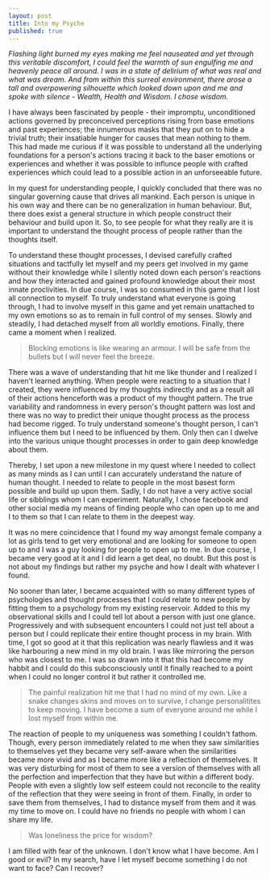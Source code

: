 ```yaml
---
layout: post
title: Into my Psyche
published: true
---
```


_Flashing light burned my eyes making me feel nauseated and yet through this veritable discomfort, I could feel the warmth of sun engulfing me and heavenly peace all around. I was in a state of delirium of what was real and what was dream. And from within this surreal environment, there arose a tall and overpowering silhouette which looked down upon and me and spoke with silence - Wealth, Health and Wisdom. I chose wisdom._


I have always been fascinated by people - their impromptu, unconditioned actions governed by preconceived perceptions rising from base emotions and past experiences; the innumerous masks that they put on to hide a trivial truth; their insatiable hunger for causes that mean nothing to them. 
This had made me curious if it was possible to understand all the underlying foundations for a person's actions tracing it back to the baser emotions or experiences and whether it was possible to influnce people with crafted experiences which could lead to a possible action in an unforseeable future.


In my quest for understanding people, I quickly concluded that there was no singular governing cause that drives all mankind. Each person is unique in his own way and there can be no generalization in human behaviour. But, there does exist a general structure in which people construct their behaviour and build upon it. So, to see people for what they really are it is important to understand the thought process of people rather than the thoughts itself.

To understand these thought processes, I devised carefully crafted situations and tactfully let myself and my peers get involved in my game without their knowledge while I silently noted down each person's reactions and how they interacted and gained profound knowledge about their most innate proclivities. In due course, I was so consumed in this game that I lost all connection to myself. To truly understand what everyone is going through, I had to involve myself in this game and yet remain unattached to my own emotions so as to remain in full control of my senses. Slowly and steadily, I had detached myself from all worldly emotions. Finally, there came a moment when I realized. 
>Blocking emotions is like wearing an armour. I will be safe from the bullets but I will never feel the breeze. 

There was a wave of understanding that hit me like thunder and I realized I haven't learned anything. When people were reacting to a situation that I created, they were influenced by my thoughts indirectly and as a result all of their actions henceforth was a product of my thought pattern. The true variability and randomness in every person's thought pattern was lost and there was no way to predict their unique thought process as the process had become rigged.
To truly understand someone's thought person, I can't influence them but I need to be influenced by them. Only then can I dwelve into the various unique thought processes in order to gain deep knowledge about them.

Thereby, I set upon a new milestone in my quest where I needed to collect as many minds as I can until I can accurately understand the nature of human thought. I needed to relate to people in the most basest form possible and build up upon them. Sadly, I do not have a very active social life or sibblings whom I can experiment. Naturally, I chose facebook and other social media my means of finding people who can open up to me and I to them so that I can relate to them in the deepest way.

It was no mere coincidence that I found my way amongst female company a lot as girls tend to get very emotional and are looking for someone to open up to and I was a guy looking for people to open up to me. In due course, I became very good at it and I did learn a get deal, no doubt. But this post is not about my findings but rather my psyche and how I dealt with whatever I found.

No sooner than later, I became acquainted with so many different types of psychologies and thought processes that I could relate to new people by fitting them to a psychology from my existing reservoir. Added to this my observational skills and I could tell lot about a person with just one glance. Progressively and with subsequent encounters I could not just tell about a person but I could replicate their entire thought process in my brain. With time, I got so good at it that this replication was nearly flawless and it was like harbouring a new mind in my old brain. I was like mirroring the person who was closest to me. I was so drawn into it that this had become my habbit and I could do this subconsciously until it finally reached to a point when I could no longer control it but rather it controlled me. 

>The painful realization hit me that I had no mind of my own. Like a snake changes skins and moves on to survive, I change personalitites to keep moving. I have become a sum of everyone around me while I lost myself from within me. 

The reaction of people to my uniqueness was something I couldn't fathom. Though, every person immediately related to me when they saw similarities to themselves yet they became very self-aware when the similarities became more vivid and as I became more like a reflection of themselves. It was very disturbing for most of them to see a version of themselves with all the perfection and imperfection that they have but within a different body. People with even a slightly low self esteem could not reconcile to the reality of the reflection that they were seeing in front of them. Finally, in order to save them from themselves, I had to distance myself from them and it was my time to move on. I could have no friends no people with whom I can share my life.

>Was loneliness the price for wisdom?

I am filled with fear of the unknown. I don't know what I have become. Am I good or evil? In my search, have I let myself become something I do not want to face? Can I recover?